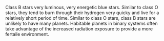 Class B stars very luminous, very energetic blue stars. Similar to class O stars, they tend to burn through their hydrogen very quicky and live for a relatively short period of time. Similar to class O stars, class B stars are unlikely to have many planets. Habitable planets in binary systems often take advantage of the increased radiation exposure to provide a more fertaile environment.